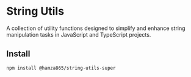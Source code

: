 # String Utils
A collection of utility functions designed to simplify and enhance string manipulation tasks in JavaScript and TypeScript projects.

## Install
```bash
npm install @hamza865/string-utils-super
```

